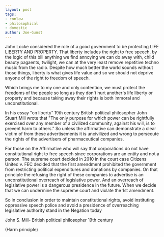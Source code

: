 ```yaml
---
layout: post
tags: 
- conlaw 
- philosophical 
- domestic
author: Joe-Gunst
---
```

John Locke considered the role of a good government to be protecting LIFE LIBERTY AND PROPERTY. That liberty includes the right to free speech, by the logic of this bill anything we find annoying we can do away with, child beauty pagaents, twilight, we can at the very least remove repetitive techno music from the radio. Despite how much better the world sounds without those things, liberty is what gives life value and so we should not deprive anyone of the right to freedom of speech.

Which brings me to my one and only contention, we must protect the freedoms of the people so long as they don't hurt another's life liberty or property and because taking away their rights is both immoral and unconstitutional.

In his essay "on liberty" 19th century British political philosopher John Stuart Mill wrote that "The only purpose for which power can be rightfully exercised over any member of a civilized community, against his will, is to prevent harm to others." So unless the affirmative can demonstrate a clear victim of from these advertisements it is uncivilized and wrong to persecute the rights of the advertisers of pharmaceutical companies.

For those on the Affirmative who will say that corporations do not have constitutional right to free speech since corporations are an entity and not a person. The supreme court decided in 2010 in the court case Citizens United v. FEC decided that the first amendment prohibited the government from restricting political expenditures and donations by companies. On that principle the refusing the right of these companies to advertise is an unconstitutional overreach of legislative power. And an overreach of legislative power is a dangerous presidence in the future. When we decide that we can undermine the supreme court and violate the 1st amendment.

So in conclusion in order to maintain constitutional rights, avoid instituting oppressive speech police and avoid a presidence of overreaching legislative authority stand in the Negation today

John S. Mill- British political philosopher 19th century

(Harm principle)
